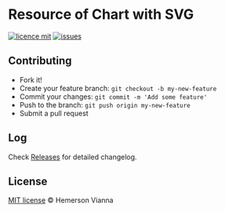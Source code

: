 # Resource of Chart with SVG

[![licence mit](https://img.shields.io/badge/license-MIT-blue.svg?style=flat-square)](http://hemersonvianna.mit-license.org/)
[![issues](https://img.shields.io/github/issues/resource-solutions/resource-svg-chart.svg?style=flat-square)](https://github.com/resource-solutions/resource-svg-chart/issues)

## Contributing

- Fork it!
- Create your feature branch: `git checkout -b my-new-feature`
- Commit your changes: `git commit -m 'Add some feature'`
- Push to the branch: `git push origin my-new-feature`
- Submit a pull request

## Log

Check [Releases](https://github.com/resource-solutions/resource-svg-chart/releases) for detailed changelog.

## License

[MIT license](http://hemersonvianna.mit-license.org/) © Hemerson Vianna

